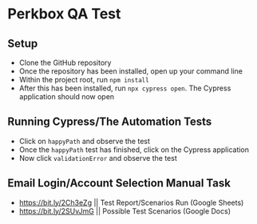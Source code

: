 # Perkbox QA Test
## Setup
- Clone the GitHub repository
- Once the repository has been installed, open up your command line
- Within the project root, run `npm install`
- After this has been installed, run `npx cypress open`. The Cypress application should now open

## Running Cypress/The Automation Tests
- Click on `happyPath` and observe the test
- Once the `happyPath` test has finished, click on the Cypress application
- Now click `validationError` and observe the test

## Email Login/Account Selection Manual Task
- https://bit.ly/2Ch3eZg || Test Report/Scenarios Run (Google Sheets)
- https://bit.ly/2SUvJmG || Possible Test Scenarios (Google Docs)